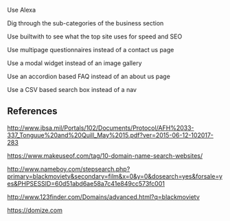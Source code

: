 Use Alexa

Dig through the sub-categories of the business section

Use builtwith to see what the top site uses for speed and SEO

Use multipage questionnaires instead of a contact us page

Use a modal widget instead of an image gallery

Use an accordion based FAQ instead of an about us page

Use a CSV based search box instead of a nav

## References

http://www.jbsa.mil/Portals/102/Documents/Protocol/AFH%2033-337_Tonguue%20and%20Quill_May%2015.pdf?ver=2015-06-12-102017-283


https://www.makeuseof.com/tag/10-domain-name-search-websites/

http://www.nameboy.com/stepsearch.php?primary=blackmovietv&secondary=film&x=0&y=0&dosearch=yes&forsale=yes&PHPSESSID=60d51abd6ae58a7c41e849cc573fc001

http://www.123finder.com/Domains/advanced.html?q=blackmovietv

https://domize.com